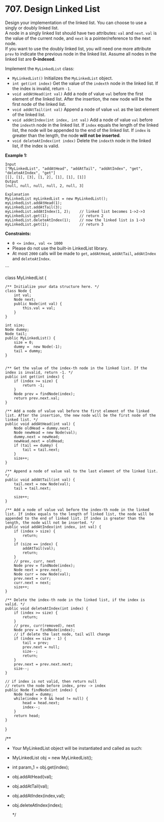 # 707. Design Linked List



Design your implementation of the linked list. You can choose to use a singly or doubly linked list.\
A node in a singly linked list should have two attributes: `val` and `next`. `val` is the value of the current node, and `next` is a pointer/reference to the next node.\
If you want to use the doubly linked list, you will need one more attribute `prev` to indicate the previous node in the linked list. Assume all nodes in the linked list are **0-indexed**.

Implement the `MyLinkedList` class:

* `MyLinkedList()` Initializes the `MyLinkedList` object.
* `int get(int index)` Get the value of the `indexth` node in the linked list. If the index is invalid, return `-1`.
* `void addAtHead(int val)` Add a node of value `val` before the first element of the linked list. After the insertion, the new node will be the first node of the linked list.
* `void addAtTail(int val)` Append a node of value `val` as the last element of the linked list.
* `void addAtIndex(int index, int val)` Add a node of value `val` before the `indexth` node in the linked list. If `index` equals the length of the linked list, the node will be appended to the end of the linked list. If `index` is greater than the length, the node **will not be inserted**.
* `void deleteAtIndex(int index)` Delete the `indexth` node in the linked list, if the index is valid.

**Example 1:**

```
Input
["MyLinkedList", "addAtHead", "addAtTail", "addAtIndex", "get", "deleteAtIndex", "get"]
[[], [1], [3], [1, 2], [1], [1], [1]]
Output
[null, null, null, null, 2, null, 3]

Explanation
MyLinkedList myLinkedList = new MyLinkedList();
myLinkedList.addAtHead(1);
myLinkedList.addAtTail(3);
myLinkedList.addAtIndex(1, 2);    // linked list becomes 1->2->3
myLinkedList.get(1);              // return 2
myLinkedList.deleteAtIndex(1);    // now the linked list is 1->3
myLinkedList.get(1);              // return 3
```

**Constraints:**

* `0 <= index, val <= 1000`
* Please do not use the built-in LinkedList library.
* At most `2000` calls will be made to `get`, `addAtHead`, `addAtTail`, `addAtIndex` and `deleteAtIndex`.

\`\`\`

class MyLinkedList {

```
/** Initialize your data structure here. */
class Node {
    int val;
    Node next;
    public Node(int val) {
        this.val = val;
    }
}

int size;
Node dummy;
Node tail;
public MyLinkedList() {
    size = 0;
    dummy =  new Node(-1);
    tail = dummy;
}


/** Get the value of the index-th node in the linked list. If the index is invalid, return -1. */
public int get(int index) {
    if (index >= size) {
        return -1;
    }
    Node prev = findNode(index);
    return prev.next.val;
}

/** Add a node of value val before the first element of the linked list. After the insertion, the new node will be the first node of the linked list. */
public void addAtHead(int val) {
    Node oldHead = dummy.next;
    Node newHead = new Node(val);
    dummy.next = newHead;
    newHead.next = oldHead;
    if (tail == dummy) {
        tail = tail.next;
    }
    size++;
}

/** Append a node of value val to the last element of the linked list. */
public void addAtTail(int val) {
    tail.next = new Node(val);
    tail = tail.next;

    size++;
}

/** Add a node of value val before the index-th node in the linked list. If index equals to the length of linked list, the node will be appended to the end of linked list. If index is greater than the length, the node will not be inserted. */
public void addAtIndex(int index, int val) {
    if (index > size) {
        return;
    }
    if (size == index) {
        addAtTail(val);
        return;
    }
    // prev, curr, next
    Node prev = findNode(index);
    Node next = prev.next;
    Node curr = new Node(val);
    prev.next = curr;
    curr.next = next;
    size++;
}

/** Delete the index-th node in the linked list, if the index is valid. */
public void deleteAtIndex(int index) {
    if (index >= size) {
        return;
    }
    // prev, curr(removed), next
    Node prev = findNode(index);
    // if delete the last node, tail will change
    if (index == size - 1) {
        tail = prev;
        prev.next = null;
        size--;
        return;
    }
    prev.next = prev.next.next;
    size--; 
}

// if index is not valid, then return null
// return the node before index, prev -> index 
public Node findNode(int index) {
    Node head = dummy;
    while(index > 0 && head != null) {
        head = head.next;
        index--;
    }
    return head;
}
```

}

/\*\*

* Your MyLinkedList object will be instantiated and called as such:
* MyLinkedList obj = new MyLinkedList();
* int param\_1 = obj.get(index);
* obj.addAtHead(val);
* obj.addAtTail(val);
* obj.addAtIndex(index,val);
*   obj.deleteAtIndex(index);

    \*/
